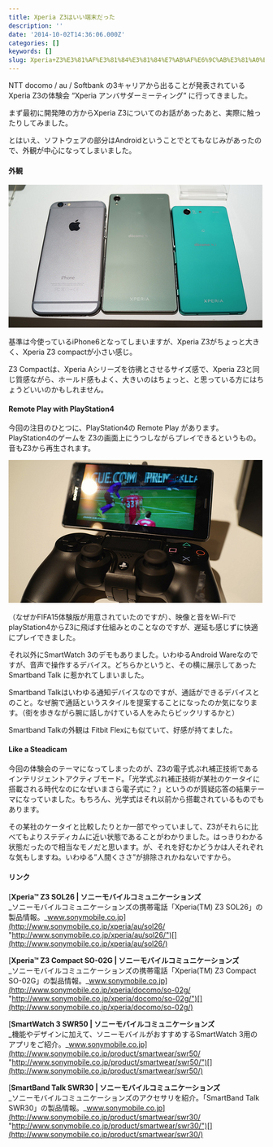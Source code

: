 ```yaml
---
title: Xperia Z3はいい端末だった
description: ''
date: '2014-10-02T14:36:06.000Z'
categories: []
keywords: []
slug: Xperia+Z3%E3%81%AF%E3%81%84%E3%81%84%E7%AB%AF%E6%9C%AB%E3%81%A0%E3%81%A3%E3%81%9F
---
```

NTT docomo / au / Softbank の3キャリアから出ることが発表されているXperia Z3の体験会 “Xperia アンバサダーミーティング” に行ってきました。

まず最初に開発陣の方からXperia Z3についてのお話があったあと、実際に触ったりしてみました。

とはいえ、ソフトウェアの部分はAndroidということでとてもなじみがあったので、外観が中心になってしまいました。

#### 外観

![](1__hLW__uUq__jpqkaT4YgrbvTA.png)

基準は今使っているiPhone6となってしまいますが、Xperia Z3がちょっと大きく、Xperia Z3 compactが小さい感じ。

Z3 Compactは、Xperia Aシリーズを彷彿とさせるサイズ感で、Xperia Z3と同じ質感ながら、ホールド感もよく、大きいのはちょっと、と思っている方にはちょうどいいのかもしれません。

#### Remote Play with PlayStation4

今回の注目のひとつに、PlayStation4の Remote Play があります。PlayStation4のゲームを Z3の画面上にうつしながらプレイできるというもの。音もZ3から再生されます。

![](1__b9cmwVae7FfwSLzRIWCXRA.png)

（なぜかFIFA15体験版が用意されていたのですが）、映像と音をWi-FiでplayStation4からZ3に飛ばす仕組みとのことなのですが、遅延も感じずに快適にプレイできました。

それ以外にSmartWatch 3のデモもありました。いわゆるAndroid Wareなのですが、音声で操作するデバイス。どちらかというと、その横に展示してあった Smartband Talk に惹かれてしまいました。

Smartband Talkはいわゆる通知デバイスなのですが、通話ができるデバイスとのこと。なぜ腕で通話というスタイルを提案することになったのか気になります。（街を歩きながら腕に話しかけている人をみたらビックリするかと）

Smartband Talkの外観は Fitbit Flexにも似ていて、好感が持てました。

#### Like a Steadicam

今回の体験会のテーマになってしまったのが、Z3の電子式ぶれ補正技術であるインテリジェントアクティブモード。「光学式ぶれ補正技術が某社のケータイに搭載される時代なのになぜいまさら電子式に？」というのが質疑応答の結果テーマになっていました。もちろん、光学式はそれ以前から搭載されているものでもあります。

その某社のケータイと比較したりとか一部でやっていまして、Z3がそれらに比べてもよりステディカムに近い状態であることがわかりました。はっきりわかる状態だったので相当なモノだと思います。が、それを好むかどうかは人それぞれな気もしますね。いわゆる”人間くささ”が排除されかねないですから。

#### リンク

[**Xperia™ Z3 SOL26 | ソニーモバイルコミュニケーションズ**  
_ソニーモバイルコミュニケーションズの携帯電話「Xperia(TM) Z3 SOL26」の製品情報。_www.sonymobile.co.jp](http://www.sonymobile.co.jp/xperia/au/sol26/ "http://www.sonymobile.co.jp/xperia/au/sol26/")[](http://www.sonymobile.co.jp/xperia/au/sol26/)

[**Xperia™ Z3 Compact SO-02G | ソニーモバイルコミュニケーションズ**  
_ソニーモバイルコミュニケーションズの携帯電話「Xperia(TM) Z3 Compact SO-02G」の製品情報。_www.sonymobile.co.jp](http://www.sonymobile.co.jp/xperia/docomo/so-02g/ "http://www.sonymobile.co.jp/xperia/docomo/so-02g/")[](http://www.sonymobile.co.jp/xperia/docomo/so-02g/)

[**SmartWatch 3 SWR50 | ソニーモバイルコミュニケーションズ**  
_機能やデザインに加えて、ソニーモバイルがおすすめするSmartWatch 3用のアプリをご紹介。_www.sonymobile.co.jp](http://www.sonymobile.co.jp/product/smartwear/swr50/ "http://www.sonymobile.co.jp/product/smartwear/swr50/")[](http://www.sonymobile.co.jp/product/smartwear/swr50/)

[**SmartBand Talk SWR30 | ソニーモバイルコミュニケーションズ**  
_ソニーモバイルコミュニケーションズのアクセサリを紹介。「SmartBand Talk SWR30」の製品情報。_www.sonymobile.co.jp](http://www.sonymobile.co.jp/product/smartwear/swr30/ "http://www.sonymobile.co.jp/product/smartwear/swr30/")[](http://www.sonymobile.co.jp/product/smartwear/swr30/)